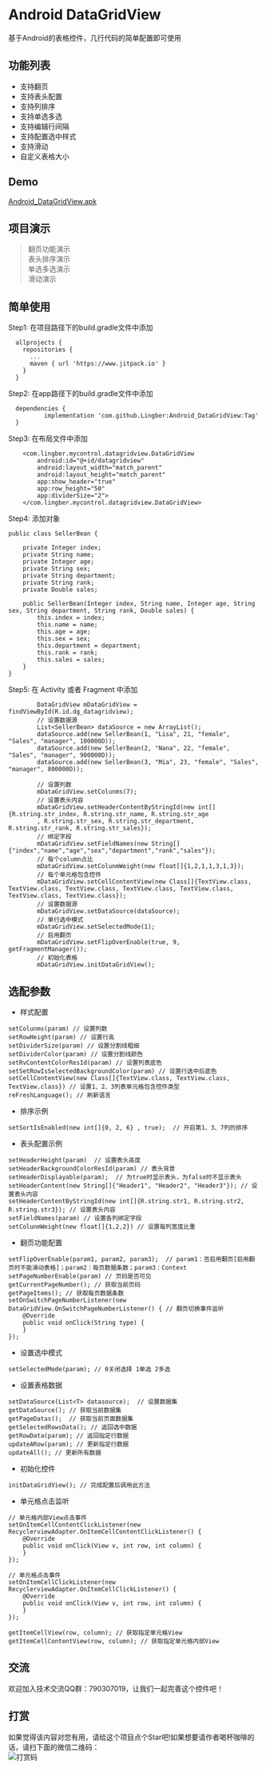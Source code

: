 # Android DataGridView
基于Android的表格控件，几行代码的简单配置即可使用

## 功能列表
* 支持翻页
* 支持表头配置
* 支持列排序
* 支持单选多选
* 支持编辑行间隔
* 支持配置选中样式
* 支持滑动
* 自定义表格大小

## Demo
[Android_DataGridView.apk](https://github.com/Lingber/Resources/blob/main/Android_DataGridView.apk)  

## 项目演示
> 翻页功能演示  
> 表头排序演示  
> 单选多选演示  
> 滑动演示  

## 简单使用
Step1: 在项目路径下的build.gradle文件中添加
```
  allprojects {
    repositories {
      ...
      maven { url 'https://www.jitpack.io' }
    }
  }
```
Step2: 在app路径下的build.gradle文件中添加
```
  dependencies {
          implementation 'com.github.Lingber:Android_DataGridView:Tag'
  }
```
Step3: 在布局文件中添加
```
    <com.lingber.mycontrol.datagridview.DataGridView
        android:id="@+id/datagridview"
        android:layout_width="match_parent"
        android:layout_height="match_parent"
        app:show_header="true"
        app:row_height="50"
        app:dividerSize="2">
    </com.lingber.mycontrol.datagridview.DataGridView>
```
Step4: 添加对象
```
public class SellerBean {

    private Integer index;
    private String name;
    private Integer age;
    private String sex;
    private String department;
    private String rank;
    private Double sales;
    
    public SellerBean(Integer index, String name, Integer age, String sex, String department, String rank, Double sales) {
        this.index = index;
        this.name = name;
        this.age = age;
        this.sex = sex;
        this.department = department;
        this.rank = rank;
        this.sales = sales;
    }
}
```

Step5: 在 Activity 或者 Fragment 中添加
```
        DataGridView mDataGridView = findViewById(R.id.dg_datagridview);
        // 设置数据源
        List<SellerBean> dataSource = new ArrayList();
        dataSource.add(new SellerBean(1, "Lisa", 21, "female", "Sales", "manager", 100000D));
        dataSource.add(new SellerBean(2, "Nana", 22, "female", "Sales", "manager", 900000D));
        dataSource.add(new SellerBean(3, "Mia", 23, "female", "Sales", "manager", 800000D));
        
        // 设置列数
        mDataGridView.setColunms(7);
        // 设置表头内容
        mDataGridView.setHeaderContentByStringId(new int[]{R.string.str_index, R.string.str_name, R.string.str_age
        , R.string.str_sex, R.string.str_department, R.string.str_rank, R.string.str_sales});
        // 绑定字段
        mDataGridView.setFieldNames(new String[]{"index","name","age","sex","department","rank","sales"});
        // 每个column占比
        mDataGridView.setColunmWeight(new float[]{1,2,1,1,3,1,3});
        // 每个单元格包含控件
        mDataGridView.setCellContentView(new Class[]{TextView.class, TextView.class, TextView.class, TextView.class, TextView.class, TextView.class, TextView.class});
        // 设置数据源
        mDataGridView.setDataSource(dataSource);
        // 单行选中模式
        mDataGridView.setSelectedMode(1);
        // 启用翻页
        mDataGridView.setFlipOverEnable(true, 9, getFragmentManager());
        // 初始化表格
        mDataGridView.initDataGridView();
```

## 选配参数
* 样式配置
```
setColunms(param) // 设置列数  
setRowHeight(param) // 设置行高  
setDividerSize(param) // 设置分割线粗细  
setDividerColor(param) // 设置分割线颜色  
setRvContentColorResId(param) // 设置列表底色  
setSetRowIsSelectedBackgroundColor(param) // 设置行选中后底色  
setCellContentView(new Class[]{TextView.class, TextView.class, TextView.class}) // 设置1、2、3列表单元格包含控件类型  
reFreshLanguage(); // 刷新语言
```
* 排序示例  
```
setSortIsEnabled(new int[]{0, 2, 6} , true);  // 开启第1、3、7列的排序
```
* 表头配置示例  
```
setHeaderHeight(param)  // 设置表头高度
setHeaderBackgroundColorResId(param) // 表头背景
setHeaderDisplayable(param);  // 为true时显示表头，为false时不显示表头
setHeaderContent(new String[]{"Header1", "Header2", "Header3"}); // 设置表头内容
setHeaderContentByStringId(new int[]{R.string.str1, R.string.str2, R.string.str3}); // 设置表头内容
setFieldNames(param) // 设置各列绑定字段
setColunmWeight(new float[]{1,2,2}) // 设置每列宽度比重
```
* 翻页功能配置 
```
setFlipOverEnable(param1, param2, param3);  // param1：否启用翻页[启用翻页时不能滑动表格]；param2：每页数据条数；param3：Context
setPageNumberEnable(param) // 页码是否可见
getCurrentPageNumber(); // 获取当前页码
getPageItems(); // 获取每页数据条数
setOnSwitchPageNumberListener(new DataGridView.OnSwitchPageNumberListener() { // 翻页切换事件监听
    @Override
    public void onClick(String type) {
    }
});
```
* 设置选中模式
```
setSelectedMode(param); // 0关闭选择 1单选 2多选
```
* 设置表格数据
```
setDataSource(List<T> datasource);  // 设置数据集
getDataSource(); // 获取当前数据集
getPageDatas();  // 获取当前页面数据集
getSelectedRowsData(); // 返回选中数据
getRowData(param); // 返回指定行数据
updateARow(param); // 更新指定行数据
updateAll(); // 更新所有数据
```
* 初始化控件
```
initDataGridView(); // 完成配置后调用此方法
```
* 单元格点击监听
```
// 单元格内部View点击事件
setOnItemCellContentClickListener(new RecyclerviewAdapter.OnItemCellContentClickListener() {
    @Override
    public void onClick(View v, int row, int column) {
    }
});

// 单元格点击事件
setOnItemCellClickListener(new RecyclerviewAdapter.OnItemCellClickListener() {
    @Override
    public void onClick(View v, int row, int column) {
    }
});

getItemCellView(row, column); // 获取指定单元格View
getItemCellContentView(row, column); // 获取指定单元格内部View
```
## 交流
欢迎加入技术交流QQ群：790307019，让我们一起完善这个控件吧！

## 打赏
如果觉得该内容对您有用，请给这个项目点个Star吧!如果想要请作者喝杯咖啡的话，请扫下面的微信二维码：  
![打赏码](https://user-images.githubusercontent.com/21054401/133441437-b69ab508-4509-4903-b0c8-4930d93ccc54.png)

